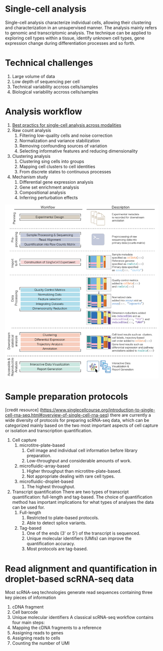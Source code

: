 # Single-cell analysis
Single-cell analysis characterize individual cells, allowing their clustering and characterization in an unsupervised manner. The analysis mainly refers to genomic and transcriptomic analysis. The technique can be applied to exploring cell types within a tissue, identify unknown cell types, gene expression change during differentiation processes and so forth. 
# Technical challenges
1. Large volume of data
2. Low depth of sequencing per cell
3. Technical variability accross cells/samples
4. Biological variability accross cells/samples
# Analysis workflow
1. [Best practics for single-cell analysis across modalities](https://www.nature.com/articles/s41576-023-00586-w)
2. Raw count analysis
    1. Filtering low-quality cells and noise correction
    2. Normalization and variance stabilization
    3. Removing confounding sources of variation
    4. Selecting informative features and reducing dimensionality
3. Clustering analysis
    1. Clustering sing cells into groups
    2. Mapping cell clusters to cell identities
    3. From discrete states to continuous processes
4. Mechanism study
    1. Differential gene expression analysis
    2. Gene set enrichment analysis
    3. Compositional analysis
    4. Inferring perturbation effects

![Schematic of a typical scRNA-seq analysis workflow](Images/workflow.png)

# Sample preparation protocols
[credit resource] (https://www.singlecellcourse.org/introduction-to-single-cell-rna-seq.html#overview-of-single-cell-rna-seq)
there are currently a wide diversity of protocols for preparing scRNA-seq data, which can be categorized mainly based on the two most important aspects of cell capture or isolation and transcription quantification.
1. Cell capture
    1. microtitre-plate-based
        1. Cell image and individual cell information before library preparation.
        2. Low-throughput and considerable amounts of work.
    2. microfluidic-array-based
        1. Higher throughput than microtitre-plate-based.
        2. Not appropriate dealing with rare cell types.
    3. microfluidic-droplet-based
        1. The highest throughput. 
2. Transcript quantification
There are two types of transcript quantification: full-length and tag-based. The choice of quantification method has important implications for what types of analyses the data can be used for. 
    1. Full-length
        1. Restricted to plate-based protocols. 
        2. Able to detect splice variants.
    2. Tag-based
        1. One of the ends (3' or 5') of the transcript is sequenced. 
        2. Unique molecular identifiers (UMIs) can improve the quantification accuracy.
        3. Most protocols are tag-based. 
# Read alignment and quantification in droplet-based scRNA-seq data
Most scRNA-seq technologies generate read sequences containing three key pieces of information
1. cDNA fragment
2. Cell barcode
3. Unique molecular identifiers
A classical scRNA-seq workflow contains four main steps:
1. Mapping the cDNA fragments to a reference
2. Assigning reads to genes
3. Assigning reads to cells
4. Counting the number of UMI






